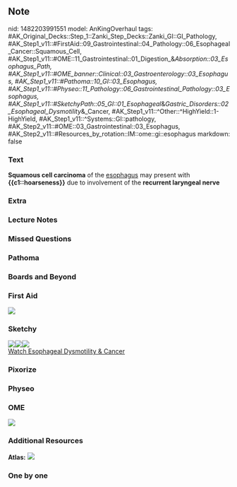 ## Note
nid: 1482203991551
model: AnKingOverhaul
tags: #AK_Original_Decks::Step_1::Zanki_Step_Decks::Zanki_GI::GI_Pathology, #AK_Step1_v11::#FirstAid::09_Gastrointestinal::04_Pathology::06_Esophageal_Cancer::Squamous_Cell, #AK_Step1_v11::#OME::11_Gastrointestinal::01_Digestion_&_Absorption::03_Esophagus_Path, #AK_Step1_v11::#OME_banner::Clinical::03_Gastroenterology::03_Esophagus, #AK_Step1_v11::#Pathoma::10_GI::03_Esophagus, #AK_Step1_v11::#Physeo::11_Pathology::06_Gastrointestinal_Pathology::03_Esophagus, #AK_Step1_v11::#SketchyPath::05_GI::01_Esophageal_&_Gastric_Disorders::02_Esophageal_Dysmotility_&_Cancer, #AK_Step1_v11::^Other::^HighYield::1-HighYield, #AK_Step1_v11::^Systems::GI::pathology, #AK_Step2_v11::#OME::03_Gastrointestinal::03_Esophagus, #AK_Step2_v11::#Resources_by_rotation::IM::ome::gi::esophagus
markdown: false

### Text
<div>
  <b>Squamous cell carcinoma</b> of the <u>esophagus</u> may
  present with <b>{{c1::hoarseness}}</b> due to involvement of the
  <b>recurrent laryngeal nerve</b>
</div>

### Extra


### Lecture Notes


### Missed Questions


### Pathoma


### Boards and Beyond


### First Aid
<img src="tmpT2OpTb.png">

### Sketchy
<div><img src=
"Screen%20Shot%202020-02-11%20at%203.01.48%20PM.JPG"><img src=
"Screen%20Shot%202020-02-11%20at%203.02.31%20PM.JPG"><img src=
"Zoverall%20picture%20(38)_1566160514431.JPG"></div><a href=
"https://dashboard.sketchy.com/study/medical/courses/medical-pathophysiology/units/medical-pathophysiology-gi/videos/medical-pathophysiology-gi-esophageal-and-gastric-disorders-esophageal-dysmotility-and-cancer?utm_source=anki&utm_medium=partnership&utm_campaign=february_update&utm_content=medical">Watch
Esophageal Dysmotility & Cancer</a>

### Pixorize


### Physeo


### OME
<div class="ome-widget">
  <a href=
  "https://onlinemeded.org/spa/gastroenterology/esophagus/acquire?ref=anki">
  <img src="_OME_AnkiFlashcards_Lesson_6.png"></a>
</div>

### Additional Resources
<b>Atlas:</b> <img src="tmpMiA81V.png">

### One by one


